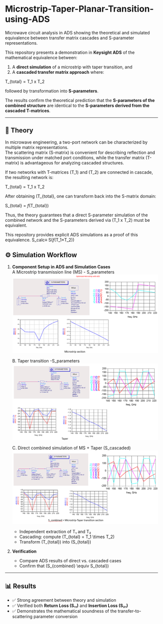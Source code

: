 # Microstrip-Taper-Planar-Transition-using-ADS
Microwave circuit analysis in ADS showing the theoretical and simulated equivalence between transfer matrix cascades and S-parameter representations.


This repository presents a demonstration in **Keysight ADS** of the mathematical equivalence between:  

1. A **direct simulation** of a microstrip with taper transition, and  
2. A **cascaded transfer matrix approach** where:  

T_{total} = T_1 x T_2


followed by transformation into **S-parameters**.  

The results confirm the theoretical prediction that the **S-parameters of the combined structure** are identical to the **S-parameters derived from the cascaded T-matrices**.  

---

## 🧾 Theory  

In microwave engineering, a two-port network can be characterized by multiple matrix representations.  
The scattering matrix (S-matrix) is convenient for describing reflection and transmission under matched port conditions, while the transfer matrix (T-matrix) is advantageous for analyzing cascaded structures.  


If two networks with T-matrices (T_1) and (T_2) are connected in cascade, the resulting network is:  

T_{total} = T_1 x T_2


After obtaining (T_{total}, one can transform back into the S-matrix domain:  

S_{total} = _f_(T_{total})

Thus, the theory guarantees that a direct S-parameter simulation of the combined network and the S-parameters derived via (T_1 x T_2) must be equivalent.  

This repository provides explicit ADS simulations as a proof of this equivalence. 
S_calc≡ S(_f_(T_1​×T_2​))


## ⚙️ Simulation Workflow  

1. **Component Setup in ADS and Simulation Cases**  
   A Microstrip transmission line (MS) - S_parameters
  ![S-Parameters](https://github.com/samueloladosu37/Microstrip-Taper-Planar-Transition-using-ADS/blob/main/MIcrostrip%20Simulation.png)

   B. Taper transition -S_parameters
   ![S-Parameters](https://github.com/samueloladosu37/Microstrip-Taper-Planar-Transition-using-ADS/blob/main/Taper%20SImulation.png)
 
   C. Direct combined simulation of MS + Taper (S_cascaded)
    ![S-Parameters](https://github.com/samueloladosu37/Microstrip-Taper-Planar-Transition-using-ADS/blob/main/S_combined(Microstrip-Taper%20Transiiton).png)
   
   - Independent extraction of T₁ and T₂  
   - Cascading: compute \(T_{total} = T_1 \times T_2\)  
   - Transform \(T_{total}\) into \(S_{total}\)  

4. **Verification**  
   - Compare ADS results of direct vs. cascaded cases  
   - Confirm that \(S_{combined} \equiv S_{total}\)  

---

## 📊 Results  

- ✅ Strong agreement between theory and simulation  
- ✅ Verified both **Return Loss (S₁₁)** and **Insertion Loss (S₂₁)**  
- ✅ Demonstrates the mathematical soundness of the transfer-to-scattering parameter conversion  
